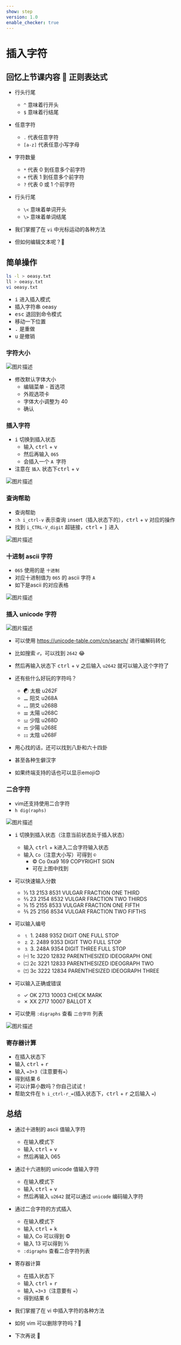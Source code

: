 ```yaml
---
show: step
version: 1.0
enable_checker: true
---
```


# 插入字符

## 回忆上节课内容 🤔 正则表达式

- 行头行尾
  - `^` 意味着行开头
  - `$` 意味着行结尾 

- 任意字符
  - `.` 代表任意字符 
  - `[a-z]` 代表任意小写字母

- 字符数量
  - `*` 代表 0 到任意多个前字符
  - `+` 代表 1 到任意多个前字符
  - `?` 代表 0 或 1 个前字符

- 行头行尾
  - `\<` 意味着单词开头
  - `\>` 意味着单词结尾

- 我们掌握了在 `vi` 中光标运动的各种方法
- 但如何编辑文本呢？🤪

## 简单操作

```bash
ls -l > oeasy.txt
ll > oeasy.txt
vi oeasy.txt
```

- <kbd>i</kbd> 进入插入模式
- 插入字符串 oeasy
- <kbd>esc</kbd> 退回到命令模式
- 移动一下位置
- <kbd>.</kbd> 是重做
- <kbd>u</kbd> 是撤销

### 字符大小

![图片描述](https://doc.shiyanlou.com/courses/uid1190679-20210128-1611822169297)

- 修改默认字体大小
  - 编辑菜单 - 首选项
  - 外观选项卡
  - 字体大小调整为 40
  - 确认

### 插入字符
- <kbd>i</kbd> 切换到插入状态
  - 输入 <kbd>ctrl</kbd> + <kbd>v</kbd>
  - 然后再输入 `065`
  - 会插入一个 `A `字符
- 注意在 `插入` 状态下<kbd>ctrl</kbd> + <kbd>v</kbd>

![图片描述](https://doc.shiyanlou.com/courses/uid1190679-20210128-1611825662009)

### 查询帮助

- 查询帮助
- `:h i_ctrl-v` 表示查询 `i`nsert（插入状态下的），<kbd>ctrl</kbd> + <kbd>v</kbd> 对应的操作
- 找到 `i_CTRL-V_digit` 超链接，<kbd>ctrl</kbd> + <kbd>]</kbd> 进入

![图片描述](https://doc.shiyanlou.com/courses/uid1190679-20210128-1611825945768)

### 十进制 ascii 字符

- `065` 使用的是 `十进制`
- 对应十进制值为 `065` 的 ascii 字符 `A`
- 如下是ascii 的对应表格

![图片描述](https://doc.shiyanlou.com/courses/uid1190679-20210128-1611826428935)

### 插入 unicode 字符

![图片描述](https://doc.shiyanlou.com/courses/uid1190679-20210128-1611826165525)

- 可以使用 https://unicode-table.com/cn/search/ 进行编解码转化
- 比如搜索 `♂`，可以找到 `2642` 😂
- 然后再输入状态下 <kbd>ctrl</kbd> + <kbd>v</kbd> 之后输入 `u2642` 就可以输入这个字符了
- 还有些什么好玩的字符吗？
  - ☯ 太极 u262F
  -	⚊ 阳爻 u268A 
  -	⚋ 阴爻 u268B
  -	⚌ 太陽 u268C
  -	⚍ 少陰 u268D
  -	⚎ 少陽 u268E
  -	⚏ 太陰 u268F

- 用心找的话，还可以找到八卦和六十四卦
- 甚至各种生僻汉字 
- 如果终端支持的话也可以显示emoji😊

### 二合字符

- vim还支持使用二合字符
- `h dig(raphs)`

![图片描述](https://doc.shiyanlou.com/courses/uid1190679-20210128-1611834804782)

- <kbd>i</kbd> 切换到插入状态（注意当前状态处于插入状态）
  - 输入 <kbd>ctrl</kbd> + <kbd>k</kbd>进入二合字符输入状态
  - 输入 `Co`（注意大小写）可得到 `©`
	- ©       Co      0xa9    169     COPYRIGHT SIGN
	- 可在上图中找到

- 可以快速输入分数
  - ⅓      13      2153    8531    VULGAR FRACTION ONE THIRD
  - ⅔      23      2154    8532    VULGAR FRACTION TWO THIRDS
  - ⅕      15      2155    8533    VULGAR FRACTION ONE FIFTH
  - ⅖      25      2156    8534    VULGAR FRACTION TWO FIFTHS

- 可以输入编号
  - ⒈      1.      2488    9352    DIGIT ONE FULL STOP
  - ⒉      2.      2489    9353    DIGIT TWO FULL STOP
  - ⒊      3.      248A    9354    DIGIT THREE FULL STOP
  - ㈠      1c      3220    12832   PARENTHESIZED IDEOGRAPH ONE
  - ㈡      2c      3221    12833   PARENTHESIZED IDEOGRAPH TWO
  - ㈢      3c      3222    12834   PARENTHESIZED IDEOGRAPH THREE

- 可以输入正确或错误
  - ✓      OK      2713    10003   CHECK MARK
  - ✗      XX      2717    10007   BALLOT X 

- 可以使用 `:digraphs` 查看 `二合字符` 列表

![图片描述](https://doc.shiyanlou.com/courses/uid1190679-20210128-1611836220215)

### 寄存器计算

- 在插入状态下
- 输入 <kbd>ctrl</kbd> + <kbd>r</kbd>
- 输入 `=3+3`（注意要有`=`）
- 得到结果 6
- 可以计算小数吗？你自己试试！
- 帮助文件在 `h i_ctrl-r_=`(插入状态下，<kbd>ctrl</kbd> + <kbd>r</kbd> 之后输入 `=`)

## 总结

- 通过十进制的 ascii 值输入字符
  - 在输入模式下
  - 输入 <kbd>ctrl</kbd> + <kbd>v</kbd>
  - 然后再输入 065

- 通过十六进制的 unicode 值输入字符
  - 在输入模式下
  - 输入 <kbd>ctrl</kbd> + <kbd>v</kbd>
  - 然后再输入 `u2642` 就可以通过 `unicode` 编码输入字符

- 通过二合字符的方式插入
  - 在输入模式下
  - 输入 <kbd>ctrl</kbd> + <kbd>k</kbd>
  - 输入 Co 可以得到 ©      
  - 输入 13 可以得到 ⅓  
  - `:digraphs` 查看二合字符列表

- 寄存器计算
  - 在插入状态下
  - 输入 <kbd>ctrl</kbd> + <kbd>r</kbd>
  - 输入 `=3+3`（注意要有 `=`）
  - 得到结果 6
- 我们掌握了在 vi 中插入字符的各种方法
- 如何 vim 可以删除字符吗？🤔
- 下次再说 👋






